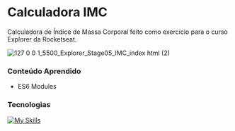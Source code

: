 # Calculadora IMC
Calculadora de Índice de Massa Corporal feito como exercício para o curso Explorer da Rocketseat.

![127 0 0 1_5500_Explorer_Stage05_IMC_index html (2)](https://github.com/gabrielscoti42/IMC/assets/91392840/e34a9dc4-d1e5-45af-905b-fb75ce54b41d)

### Conteúdo Aprendido
- ES6 Modules

### Tecnologias
[![My Skills](https://skillicons.dev/icons?i=js,html,css)](https://skillicons.dev)